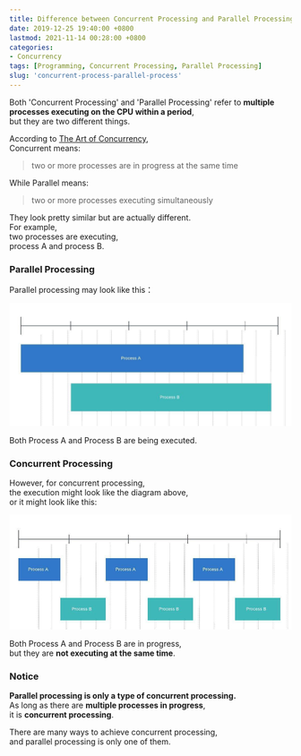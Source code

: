 ```yaml
---
title: Difference between Concurrent Processing and Parallel Processing
date: 2019-12-25 19:40:00 +0800
lastmod: 2021-11-14 00:28:00 +0800
categories:
- Concurrency
tags: [Programming, Concurrent Processing, Parallel Processing]
slug: 'concurrent-process-parallel-process'
---
```


Both 'Concurrent Processing' and 'Parallel Processing' refer to **multiple processes executing on the CPU within a period**,  
but they are two different things.

According to [The Art of Concurrency](http://shop.oreilly.com/product/9780596521547.do),  
Concurrent means:
<!--more-->

> two or more processes are in progress at the same time

While Parallel means:
> two or more processes executing simultaneously

They look pretty similar but are actually different.  
For example,  
two processes are executing,  
process A and process B.  

### Parallel Processing
Parallel processing may look like this：

![parallel_processing](/images/concurrent_processing_and_parallel_processing/parallel_processing.jpeg)

Both Process A and Process B are being executed.   

### Concurrent Processing
However, for concurrent processing,  
the execution might look like the diagram above,  
or it might look like this:  

![consurrent_processing](/images/concurrent_processing_and_parallel_processing/concurrent_processing.jpeg)

Both Process A and Process B are in progress,  
but they are **not executing at the same time**.

### Notice
**Parallel processing is only a type of concurrent processing.**  
As long as there are **multiple processes in progress**,  
it is **concurrent processing**.  

There are many ways to achieve concurrent processing,  
and parallel processing is only one of them.  
